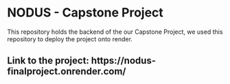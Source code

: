 <h1>NODUS - Capstone Project</h1>
<p>This repository holds the backend of the our Capstone Project, we used this repository to deploy the project onto render.</p>
<h2>Link to the project: <a>https://nodus-finalproject.onrender.com/</a></h2>
